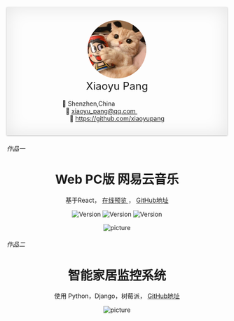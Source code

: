 
<div align="center" style="box-shadow:0px 1px 3px rgba(0,0,0,0.3),0 0 40px rgba(0,0,0,0.1) inset;padding:30px">
    <img style="border-radius:50%; width:30%;; " src="static/icon.jpeg" />
    <div style="font-size: 24px;"> Xiaoyu Pang </div><br/>
    <div>
    📍 Shenzhen,China &nbsp&nbsp&nbsp&nbsp&nbsp&nbsp&nbsp&nbsp&nbsp&nbsp&nbsp&nbsp&nbsp&nbsp&nbsp&nbsp&nbsp&nbsp&nbsp&nbsp&nbsp&nbsp&nbsp&nbsp&nbsp&nbsp&nbsp&nbsp&nbsp&nbsp&nbsp&nbsp <br/>
    💌 <a href=mailto:xiaoyu_pang@qq.com>xiaoyu_pang@qq.com </a>&nbsp&nbsp&nbsp&nbsp&nbsp&nbsp&nbsp&nbsp&nbsp&nbsp&nbsp&nbsp&nbsp&nbsp &nbsp&nbsp&nbsp    <br/>
     🙈  <a href="https://github.com/xiaoyupang" target="_blank"> https://github.com/xiaoyupang</a>
   </div>
</div>


<h6>作品一 </h6>
<div align="center">
    <h1 align="center">Web PC版 网易云音乐 </h1>
    <p> 基于React，   
        <a href="http://18.218.243.114:7000/" target="_blank">在线预览 </a>，
        <a href="https://github.com/xiaoyupang/netease-cloud-music"target="_blank" >GitHub地址</a>
    </p>
    <p>
        <span><img src="https://img.shields.io/badge/-Antd Design-blue.svg" alt="Version"></span>
        <span><img src="https://img.shields.io/badge/-Redux-brightgreen .svg" alt="Version"></span>
        <span><img src="https://img.shields.io/badge/ React router-red.svg" alt="Version"></span>
    </p>
    <img  src="https://i.loli.net/2019/11/11/9GRAx6fjh1Sgolk.png" alt="picture" >
    </div>
</div>

<h6> 作品二</h6>
<div align="center">
    <h1 align="center">智能家居监控系统 </h1>
    <p> 使用 Python，Django，树莓派，
        <a href="https://github.com/xiaoyupang/raspi"target="_blank" >GitHub地址</a>
    </p>
    <img  src="https://raw.githubusercontent.com/XiaoyuPang/raspi/master/app/static/img/home.png" alt="picture" >
    </div>
</div>